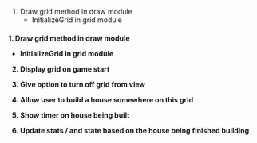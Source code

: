 1. Draw grid method in draw module
    - InitializeGrid in grid module


<h4> 
<p>
1. Draw grid method in draw module <p>

- InitializeGrid in grid module <p>


2. Display grid on game start <p>


3. Give option to turn off grid from view <p>


4. Allow user to build a house somewhere on this grid <p>


5. Show timer on house being built <p>


6. Update stats / and state based on the house being finished building <p>


    


</h4>


